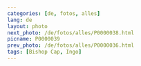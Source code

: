 ```yaml
---
categories: [de, fotos, alles]
lang: de
layout: photo
next_photo: /de/fotos/alles/P0000038.html
picname: P0000039
prev_photo: /de/fotos/alles/P0000036.html
tags: [Bishop Cap, Ingo]
---
```


